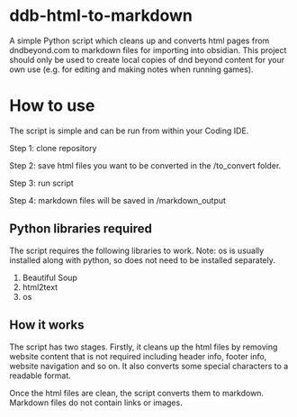 # ddb-html-to-markdown
A simple Python script which cleans up and converts html pages from dndbeyond.com to markdown files for importing into obsidian. This project should only be used to create local copies of dnd beyond content for your own use (e.g. for editing and making notes when running games).

# How to use
The script is simple and can be run from within your Coding IDE. 

Step 1: clone repository

Step 2: save html files you want to be converted in the /to_convert folder.

Step 3: run script

Step 4: markdown files will be saved in /markdown_output

## Python libraries required
The script requires the following libraries to work. Note: os is usually installed along with python, so does not need to be installed separately.

1. Beautiful Soup
2. html2text
3. os

## How it works
The script has two stages. Firstly, it cleans up the html files by removing website content that is not required including header info, footer info, website navigation and so on. It also converts some special characters to a readable format. 

Once the html files are clean, the script converts them to markdown. Markdown files do not contain links or images.





